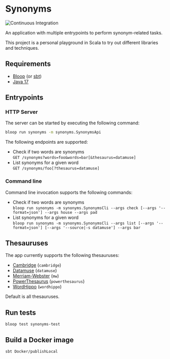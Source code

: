 # Synonyms

![Continuous Integration](https://github.com/dariusj/synonyms/workflows/Continuous%20Integration/badge.svg)

An application with multiple entrypoints to perform synonym-related tasks.

This project is a personal playground in Scala to try out different libraries and techniques.

## Requirements

* [Bloop](https://scalacenter.github.io/bloop/) (or [sbt](https://www.scala-sbt.org/))
* [Java 17](https://www.oracle.com/uk/java/technologies/downloads/)

## Entrypoints

### HTTP Server

The server can be started by executing the following command:

```bash
bloop run synonyms -m synonyms.SynonymsApi
```

The following endpoints are supported:

* Check if two words are synonyms\
  `GET /synonyms?words=foo&words=bar[&thesaurus=datamuse]`
* List synonyms for a given word\
  `GET /synonyms/foo[?thesaurus=datamuse]`

### Command line

Command line invocation supports the following commands:

* Check if two words are synonyms\
  `bloop run synonyms -m synonyms.SynonymsCli --args check [--args '--format=json'] --args house --args pad`
* List synonyms for a given word\
  `bloop run synonyms -m synonyms.SynonymsCli --args list [--args '--format=json'] [--args '--source|-s datamuse'] --args bar`

## Thesauruses

The app currently supports the following thesauruses:

* [Cambridge](https://dictionary.cambridge.org/thesaurus/) (`cambridge`)
* [Datamuse](https://www.datamuse.com/api/) (`datamuse`)
* [Merriam-Webster](https://www.merriam-webster.com/thesaurus) (`mw`)
* [PowerThesaurus](https://powerthesaurus.org) (`powerthesaurus`)
* [WordHippo](https://www.wordhippo.com) (`wordhippo`)

Default is all thesauruses.

## Run tests

`bloop test synonyms-test`

## Build a Docker image

`sbt Docker/publishLocal`
